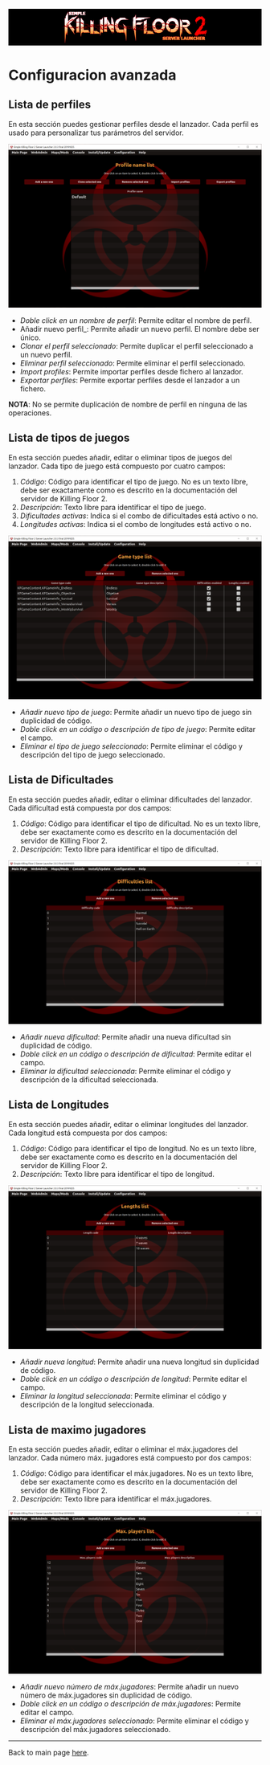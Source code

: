 ![Logo](../images/kf2banner.png)

# Configuracion avanzada

## Lista de perfiles
En esta sección puedes gestionar perfiles desde el lanzador. Cada perfil es usado para personalizar tus parámetros del servidor.

![Launcher screenshot](../images/screenshot06.png)

* _Doble click en un nombre de perfil_: Permite editar el nombre de perfil.
* Añadir nuevo perfil_: Permite añadir un nuevo perfil. El nombre debe ser único.
* _Clonar el perfil seleccionado_: Permite duplicar el perfil seleccionado a un nuevo perfil.
* _Eliminar perfil seleccionado_: Permite eliminar el perfil seleccionado.
* _Import profiles_: Permite importar perfiles desde fichero al lanzador.
* _Exportar perfiles_: Permite exportar perfiles desde el lanzador a un fichero.

**NOTA**: No se permite duplicación de nombre de perfil en ninguna de las operaciones.

## Lista de tipos de juegos
En esta sección puedes añadir, editar o eliminar tipos de juegos del lanzador. Cada tipo de juego está compuesto por cuatro campos:
1. _Código_: Código para identificar el tipo de juego. No es un texto libre, debe ser exactamente como es descrito en la documentación del servidor de Killing Floor 2. 
2. _Descripción_: Texto libre para identificar el tipo de juego.
3. _Dificultades activas_: Indica si el combo de dificultades está activo o no.
4. _Longitudes activas_: Indica si el combo de longitudes está activo o no.

![Launcher screenshot](../images/screenshot07.png)

* _Añadir nuevo tipo de juego_: Permite añadir un nuevo tipo de juego sin duplicidad de código.
* _Doble click en un código o descripción de tipo de juego_: Permite editar el campo.
* _Eliminar el tipo de juego seleccionado_: Permite eliminar el código y descripción del tipo de juego seleccionado.

## Lista de Dificultades
En esta sección puedes añadir, editar o eliminar dificultades del lanzador. Cada dificultad está compuesta por dos campos:
1. _Código_: Código para identificar el tipo de dificultad. No es un texto libre, debe ser exactamente como es descrito en la documentación del servidor de Killing Floor 2. 
2. _Descripción_: Texto libre para identificar el tipo de dificultad. 

![Launcher screenshot](../images/screenshot08.png)

* _Añadir nueva dificultad_: Permite añadir una nueva dificultad sin duplicidad de código.
* _Doble click en un código o descripción de dificultad_: Permite editar el campo.
* _Eliminar la dificultad seleccionada_: Permite eliminar el código y descripción de la dificultad seleccionada.

## Lista de Longitudes
En esta sección puedes añadir, editar o eliminar longitudes del lanzador. Cada longitud está compuesta por dos campos:
1. _Código_: Código para identificar el tipo de longitud. No es un texto libre, debe ser exactamente como es descrito en la documentación del servidor de Killing Floor 2. 
2. _Descripción_: Texto libre para identificar el tipo de longitud. 

![Launcher screenshot](../images/screenshot09.png)

* _Añadir nueva longitud_: Permite añadir una nueva longitud sin duplicidad de código.
* _Doble click en un código o descripción de longitud_: Permite editar el campo.
* _Eliminar la longitud seleccionada_: Permite eliminar el código y descripción de la longitud seleccionada.

## Lista de maximo jugadores
En esta sección puedes añadir, editar o eliminar el máx.jugadores del lanzador. Cada número máx. jugadores está compuesto por dos campos:
1. _Código_: Código para identificar el máx.jugadores. No es un texto libre, debe ser exactamente como es descrito en la documentación del servidor de Killing Floor 2. 
2. _Descripción_: Texto libre para identificar el máx.jugadores.

![Launcher screenshot](../images/screenshot10.png)

* _Añadir nuevo número de máx.jugadores_: Permite añadir un nuevo número de máx.jugadores sin duplicidad de código.
* _Doble click en un código o descripción de máx.jugadores_: Permite editar el campo.
* _Eliminar el máx.jugadores seleccionado_: Permite eliminar el código y descripción del máx.jugadores seleccionado.

---
Back to main page [here](../../LEEME.md).